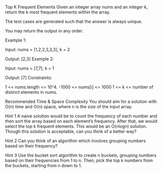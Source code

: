 Top K Frequent Elements
Given an integer array nums and an integer k, return the k most frequent elements within the array.

The test cases are generated such that the answer is always unique.

You may return the output in any order.

Example 1:

Input: nums = [1,2,2,3,3,3], k = 2

Output: [2,3]
Example 2:

Input: nums = [7,7], k = 1

Output: [7]
Constraints:

1 <= nums.length <= 10^4.
-1000 <= nums[i] <= 1000
1 <= k <= number of distinct elements in nums.


Recommended Time & Space Complexity
You should aim for a solution with O(n) time and O(n) space, where n is the size of the input array.


Hint 1
A naive solution would be to count the frequency of each number and then sort the array based on each element’s frequency. After that, we would select the top k frequent elements. This would be an O(nlogn) solution. Though this solution is acceptable, can you think of a better way?


Hint 2
Can you think of an algorithm which involves grouping numbers based on their frequency?


Hint 3
Use the bucket sort algorithm to create n buckets, grouping numbers based on their frequencies from 1 to n. Then, pick the top k numbers from the buckets, starting from n down to 1.